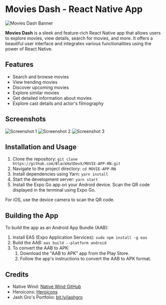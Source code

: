 # Movies Dash - React Native App

![Movies Dash Banner](app_banner.png)

**Movies Dash** is a sleek and feature-rich React Native app that allows users to explore movies, view details, search for movies, and more. It offers a beautiful user interface and integrates various functionalities using the power of React Native.

## Features

- Search and browse movies
- View trending movies
- Discover upcoming movies
- Explore similar movies
- Get detailed information about movies
- Explore cast details and actor's filmography

## Screenshots

![Screenshot 1](screenshots/screenshot1.png)
![Screenshot 2](screenshots/screenshot2.png)
![Screenshot 3](screenshots/screenshot3.png)

## Installation and Usage

1. Clone the repository:
   ```git clone https://github.com/BlackHatDevX/MOVIE-APP-RN.git```
2. Navigate to the project directory:
  ```cd MOVIE-APP-RN```
3. Install dependencies using Yarn:
  ```yarn install```
4. Start the development server:
  ```yarn start```
5. Install the Expo Go app on your Android device. Scan the QR code displayed in the terminal using Expo Go.
   
For iOS, use the device camera to scan the QR code.

## Building the App

To build the app as an Android App Bundle (AAB):

1. Install EAS (Expo Application Services):
```sudo npm install -g eas```
2. Build the AAB:
```eas build --platform android```
3. To convert the AAB to APK:
    1. Download the "AAB to APK" app from the Play Store.
    2. Follow the app's instructions to convert the AAB to APK format.

## Credits

- Native Wind: [Native Wind GitHub](https://github.com/native-wind/native-wind)
- Heroicons: [Heroicons](https://heroicons.com/)
- Jash Gro's Portfolio: [bit.ly/jashgro](https://bit.ly/jashgro)
